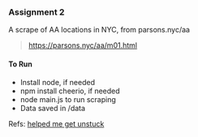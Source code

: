 ### Assignment 2

A scrape of AA locations in NYC, from parsons.nyc/aa
>https://parsons.nyc/aa/m01.html

#### To Run

- Install node, if needed
- npm install cheerio, if needed
- node main.js to run scraping
- Data saved in /data


Refs:
[helped me get unstuck](https://itsolutionstuff.com/post/jquery-how-to-push-specific-key-and-value-in-arrayexample.html)